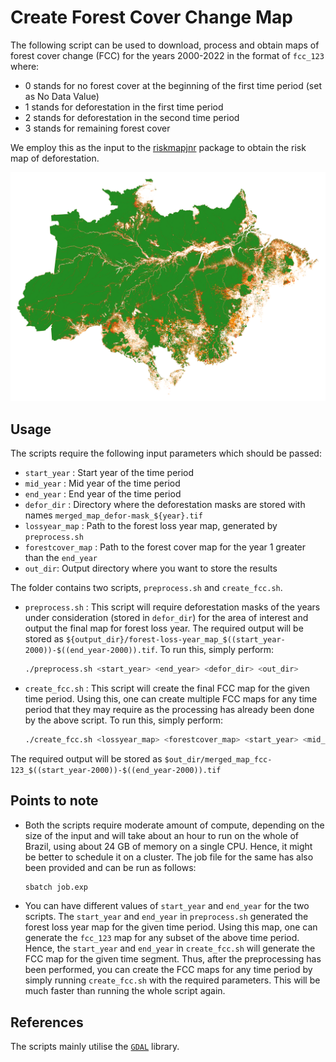 # Create Forest Cover Change Map

The following script can be used to download, process and obtain maps of forest cover change (FCC) for the years 2000-2022 in the format of `fcc_123` where:
 - 0 stands for no forest cover at the beginning of the first time period (set as No Data Value)
 - 1 stands for deforestation in the first time period
 - 2 stands for deforestation in the second time period
 - 3 stands for remaining forest cover

We employ this as the input to the [riskmapjnr](https://github.com/ghislainv/riskmapjnr) package to obtain the risk map of deforestation. 

![image info](../assets/fcc123.png)

## Usage

The scripts require the following input parameters which should be passed:
- `start_year` : Start year of the time period
- `mid_year` : Mid year of the time period
- `end_year` : End year of the time period
- `defor_dir` : Directory where the deforestation masks are stored with names `merged_map_defor-mask_${year}.tif`
- `lossyear_map` : Path to the forest loss year map, generated by `preprocess.sh`
- `forestcover_map` : Path to the forest cover map for the year 1 greater than the `end_year`
- `out_dir`: Output directory where you want to store the results

The folder contains two scripts, `preprocess.sh` and `create_fcc.sh`. 

- `preprocess.sh` : This script will require deforestation masks of the years under consideration (stored in `defor_dir`) for the area of interest and output the final map for forest loss year. The required output will be stored as `${output_dir}/forest-loss-year_map_$((start_year-2000))-$((end_year-2000)).tif`. To run this, simply perform:

  ```bash
  ./preprocess.sh <start_year> <end_year> <defor_dir> <out_dir>
  ```

- `create_fcc.sh` : This script will create the final FCC map for the given time period. Using this, one can create multiple FCC maps for any time period that they may require as the processing has already been done by the above script. To run this, simply perform:

  ```bash
  ./create_fcc.sh <lossyear_map> <forestcover_map> <start_year> <mid_year> <end_year> <out_dir>
  ```

The required output will be stored as `$out_dir/merged_map_fcc-123_$((start_year-2000))-$((end_year-2000)).tif`

## Points to note

- Both the scripts require moderate amount of compute, depending on the size of the input and will take about an hour to run on the whole of Brazil, using about 24 GB of memory on a single CPU. Hence, it might be better to schedule it on a cluster. The job file for the same has also been provided and can be run as follows:

  ```bash
  sbatch job.exp
  ```
- You can have different values of `start_year` and `end_year` for the two scripts. The `start_year` and `end_year` in `preprocess.sh` generated the forest loss year map for the given time period. Using this map, one can generate the `fcc_123` map for any subset of the above time period. Hence, the `start_year` and `end_year` in `create_fcc.sh` will generate the FCC map for the given time segment. Thus, after the preprocessing has been performed, you can create the FCC maps for any time period by simply running `create_fcc.sh` with the required parameters. This will be much faster than running the whole script again.

## References

The scripts mainly utilise the [`GDAL`](https://gdal.org/) library.

